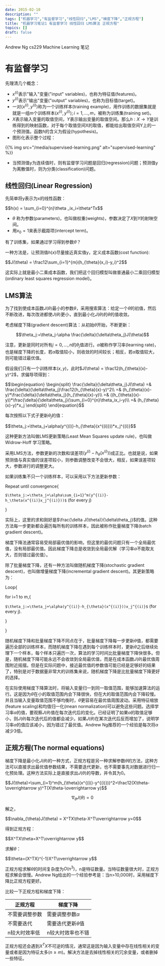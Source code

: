 ```yaml
---
date: 2015-02-10
description: ""
tags: ["机器学习","有监督学习","线性回归","LMS","梯度下降","正规方程"]
title: "机器学习笔记1 有监督学习 线性回归 LMS算法 正规方程"
topics: []
draft: false
---
```

Andrew Ng cs229 Machine Learning 笔记

# 有监督学习

先理清几个概念：

* $x^{(i)}$表示"输入"变量("input" variables)，也称为特征值(features)。
* $y^{(i)}$表示"输出"变量("output" variables)，也称为目标值(target)。
* 一对$(x^{(i)},y^{(i)})$称为一个训练样本(training example)，用作训练的数据集就是就是一组$m$个训练样本${(x^{(i)},y^{(i)});i=1,...,m}$，被称为训练集(training set)。
* $X$表示输入变量的取值空间，$Y$表示输出变量的取值空间。那么$h:X \rightarrow Y$是训练得到的映射函数，对于每个取值空间X的取值，都能给出取值空间Y上的一个预测值。函数$h$的含义为假设(hypothesis)。
* 图形化表示整个过程：

<!--more-->
{{% img src="/media/supervised-learning.png" alt="supervised-learning" %}}


* 当预测值y为连续值时，则有监督学习问题是回归(regression)问题；预测值y为离散值时，则为分类(classification)问题。

## 线性回归(Linear Regression)

先简单将y表示为x的线性函数：

<div>
$$h(x) = \sum_{i=0}^{n}\theta _ix_i=\theta^Tx$$
</div>

* $\theta$ 称为参数(parameters)，也叫做权重(weights)，参数决定了$X$到$Y$的射映空间。
* 用$x_0=1$来表示截距项(intercept term)。

有了训练集，如果通过学习得到参数$\theta$？

一种方法是，让预测值$h(x)$尽量接近真实值y，定义成本函数(cost function):

<div>
$$J(\theta) = \frac12\sum_{i=1}^{m}(h_{\theta}(x_i)-y_i)^2$$
</div>

这实际上就是最小二乘成本函数，我们把这个回归模型叫做普通最小二乘回归模型(ordinary least squares regression model)。

## LMS算法

为了找到使成本函数$J(\theta)$最小的参数$\theta$，采用搜索算法：给定一个$\theta$的初值，然后不断改进，每次改进都使$J(\theta)$更小，直到最小化$J(\theta)$的$\theta$的值收敛。

考虑梯度下降(gradient descent)算法：从初始$\theta$开始，不断更新：

$$\theta_j:=\theta_j-\alpha \frac{\delta}{\delta\theta_j}J(\theta)$$

注意，更新是同时对所有$j=0,...,n$的$\theta_j$值进行。$\alpha$被称作学习率(learning rate)，也是梯度下降的长度，若$\alpha$取值较小，则收敛的时间较长；相反，若$\alpha$取值较大，则可能错过最优值。

假设我们只有一个训练样本$(x,y)$，此时$J(\theta) = \frac12(h_{\theta}(x)-y)^2$，求偏导项得到：

<div>
$$\begin{equation}
\begin{split}
\frac{\delta}{\delta\theta_j}J(\theta) =& \frac{\delta}{\delta\theta_j}\frac12(h_{\theta}(x)-y)^2\\
=& (h_{\theta}(x)-y)*\frac{\delta}{\delta\theta_j}(h_{\theta}(x)-y)\\
=& ((h_{\theta}(x)-y))*\frac{\delta}{\delta\theta_j}(\sum_{i=0}^{n}\theta_ix_i-y)\\
=& (h_{\theta}(x)-y)*x_j
\end{split}
\end{equation}$$
</div>

每次按照以下式子更新$\theta_j$的值：

<div>
$$\theta_j:=\theta_j+\alpha(y^{(i)}-h_{\theta}(x^{(i)}))*x_j^{(i)}$$
</div>

这种更新方法叫做LMS更新策略(Least Mean Squares update rule)，也叫做Widrow-Hoff 学习策略。

采用LMS方法，参数更新的次数和误差项$(y^{(i)}-h_{\theta}(x^{(i)}))$成正比。也就是说，如果预测值与真实值的误差项较小，则参数调整改变不会很大，相反，如果误差项较大，参数进行的调整更大。

如果训练集不只一个训练样本，可以采用以下方法更新参数：


Repeat until convergence{

`$\theta_j:=\theta_j+\alpha\sum_{i=1}^m(y^{(i)}-h_\theta(x^{(i)}x_j^{(i)}))$` (for every j)

}


实际上，这里的求和刚好是$\frac{\delta J(\theta)}{\delta\theta_j}$的值。这种方法每一步更新都会遍历每所有的训练样本，因此被称作批量梯度下降(batch gradient descent)。

梯度下降法通常容易受局部最优值的影响，但这里的最优问题只有一个全局最优值，没有局部最优值。因此梯度下降总是收敛到全局最优解（学习率$\alpha$不能取太大，否则错过最优值）。

除了批量梯度下降，还有一种方法叫做随机梯度下降(stochastic gradient descent)，也叫做增量梯度下降(incremental gradient descent)。其更新策略为：


Loop{

for i=1 to m,{

`$\theta_j:=\theta_j+\alpha(y^{(i)}-h_{\theta}(x^{(i)}))x_j^{(i)}$` (for every j).

}

}

        
随机梯度下降和批量梯度下降不同点在于，批量梯度下降每一步更新$\theta$值，都需要遍历全部的训练样本，而随机梯度下降在遇到每个训练样本时，更新$\theta$之后继续处理下一个样本，每个样本只遍历一次，算法的学习时间比批量梯度下降快很多。但是，随机梯度下降可能永远不会收敛到全局最优值，而是在成本函数$J(\theta)$最优值周围附近摇摆。但是在实际问题中，接近最优值的参数值可能已经是足够好的结果了，特别是对于数据量非常大的训练集来说，随机梯度下降是比批量梯度下降更好的选择。

在实际使用梯度下降算法时，将输入变量归一到同一取值范围，能够加速算法的运行。这是因为$\theta$在小的取值范围内会下降很快，但在大的取值范围内会下降较慢。并且当输入变量取值范围不够均衡时，$\theta$更容易在最优值周围波动。采用特征缩放(feature scaling)和均值归一化(mean normalization)可以避免这些问题。选择学习率$\alpha$的值，要观察$J(\theta)$值在每次迭代后的变化。已经证明了如果$\alpha$的取值足够小，则$J(\theta)$每次迭代后的值都会减少。如果$J(\theta)$在某次迭代后反而增加了，说明学习率$\alpha$的值应该减小，因为错过了最优值。Andrew Ng推荐的一个经验是每次将$\alpha$减少3倍。

## 正规方程(The normal equations)

梯度下降是最小化$J(\theta)$的一种方式，正规方程是另一种求解参数$\theta$的方法，这种方法可以直接求出最优值参数结果，不需要迭代更新，也不需要事先对数据进行归一化预处理。这种方法实际上是直接求出$J(\theta)$的导数，并令其为0。

<div>
$$J(\theta)=\sum_{i=1}^m(h_{\theta}(x^{(i)}-y^{(i)}))^2=\frac12(X\theta-\overrightarrow y)^T(X\theta-\overrightarrow y)$$

$$\nabla_{\theta}J(\theta)=0$$ 
</div>

解之，

<div>
$$\nabla_{\theta}J(\theta) = X^TX\theta-X^T\overrightarrow y=0$$
</div>

得到正规方程：

<div>
$$X^TX\theta=X^T\overrightarrow y$$
</div>

求解$\theta$：

<div>
$$\theta=(X^TX)^{-1}X^T\overrightarrow y$$
</div>

正规方程求解$\theta$的时间复杂度为$O(n^3)$，n是特征数量。当特征数量很大时，正规方程求解会很慢。Andrew Ng给出的一个经验参考是：当n>10,000时，采用梯度下降比正规方程更好。

比较一下正规方程和梯度下降：

| 正规方程 | 梯度下降 |
| --- | --- |
| 不需要调整参数 | 需要调整参数$\alpha$ |
| 不需要迭代 | 需要迭代更新$\theta$值 |
| n较大时效率低 | n较大时效率也不错 |


正规方程还会遇到$X^TX$不可逆的情况，通常这是因为输入变量中存在线性相关的变量或者是因为特征太多($n\geq m$)。解决方法是去掉线性相关的冗余变量，或者删掉一些特征。